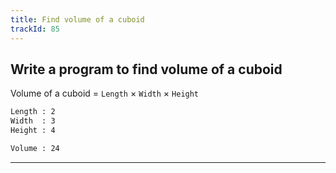 ```yaml
---
title: Find volume of a cuboid
trackId: 85
---
```


## Write a program to find volume of a cuboid

Volume of a cuboid = `Length` × `Width` × `Height`

```txt
Length : 2
Width  : 3
Height : 4

Volume : 24
```

---
